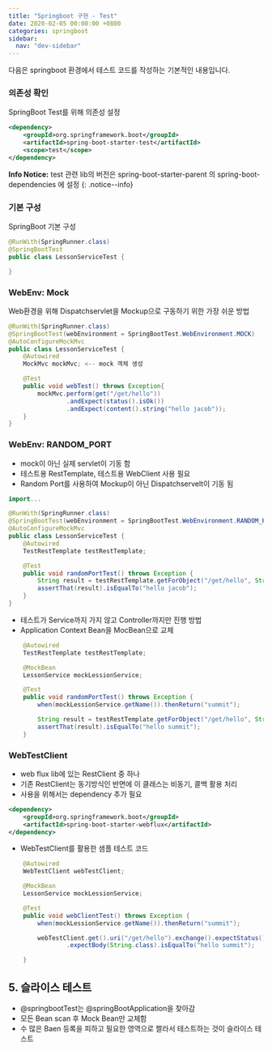 ```yaml
---
title: "Springboot 구현 - Test"
date: 2020-02-05 00:00:00 +0800
categories: springboot
sidebar:
  nav: "dev-sidebar"
---
```


다음은 springboot 환경에서 테스트 코드를 작성하는 기본적인 내용입니다.

### 의존성 확인

SpringBoot Test를 위해 의존성 설정 

```xml
<dependency>
    <groupId>org.springframework.boot</groupId>
    <artifactId>spring-boot-starter-test</artifactId>
    <scope>test</scope>
</dependency>
```

**Info Notice:** test 관련 lib의 버전은 spring-boot-starter-parent 의 spring-boot-dependencies 에 설정
{: .notice--info}

### 기본 구성

SpringBoot 기본 구성 

```java
@RunWith(SpringRunner.class)
@SpringBootTest
public class LessonServiceTest {

}
```

### WebEnv: Mock

Web환경을 위해 Dispatchservlet을 Mockup으로 구동하기 위한 가장 쉬운 방법 

```java 
@RunWith(SpringRunner.class)
@SpringBootTest(webEnvironment = SpringBootTest.WebEnvironment.MOCK)
@AutoConfigureMockMvc
public class LessonServiceTest {
    @Autowired
    MockMvc mockMvc; <-- mock 객체 생성 

    @Test
    public void webTest() throws Exception{
        mockMvc.perform(get("/get/hello"))
                .andExpect(status().isOk())
                .andExpect(content().string("hello jacob"));
    }
}
```

### WebEnv: RANDOM_PORT
- mock이 아닌 실제 servlet이 기동 함 
- 테스트용 RestTemplate, 테스트용 WebClient 사용 필요
- Random Port를 사용하여 Mockup이 아닌 Dispatchservelt이 기동 됨

```java 
import...

@RunWith(SpringRunner.class)
@SpringBootTest(webEnvironment = SpringBootTest.WebEnvironment.RANDOM_PORT)
@AutoConfigureMockMvc
public class LessonServiceTest {
    @Autowired
    TestRestTemplate testRestTemplate;

    @Test
    public void randomPortTest() throws Exception {
        String result = testRestTemplate.getForObject("/get/hello", String.class);
        assertThat(result).isEqualTo("hello jacob");
    }
}
```

- 테스트가 Service까지 가지 않고 Controller까지만 진행 방법
- Application Context Bean을 MocBean으로 교체 

```java 
    @Autowired
    TestRestTemplate testRestTemplate;

    @MockBean
    LessonService mockLessionService;

    @Test
    public void randomPortTest() throws Exception {
        when(mockLessionService.getName()).thenReturn("summit");

        String result = testRestTemplate.getForObject("/get/hello", String.class);
        assertThat(result).isEqualTo("hello summit");
    }
```

### WebTestClient

- web flux lib에 있는 RestClient 중 하나
- 기존 RestClient는 동기방식인 반면에 이 클래스는 비동기, 콜백 활용 처리
- 사용을 위해서는 dependency 추가 필요

```xml
<dependency>
    <groupId>org.springframework.boot</groupId>
    <artifactId>spring-boot-starter-webflux</artifactId>
</dependency>
```

- WebTestClient를 활용한 샘플 테스트 코드

```java 
    @Autowired
    WebTestClient webTestClient;

    @MockBean
    LessonService mockLessionService;

    @Test
    public void webClientTest() throws Exception {
        when(mockLessionService.getName()).thenReturn("summit");

        webTestClient.get().uri("/get/hello").exchange().expectStatus().isOk()
                .expectBody(String.class).isEqualTo("hello summit");

    }
```

## 5. 슬라이스 테스트

- @springbootTest는 @springBootApplication을 찾아감
- 모든 Bean scan 후 Mock Bean만 교체함
- 수 많은 Baen 등록을 피하고 필요한 영역으로 짤라서 테스트하는 것이 슬라이스 테스트
